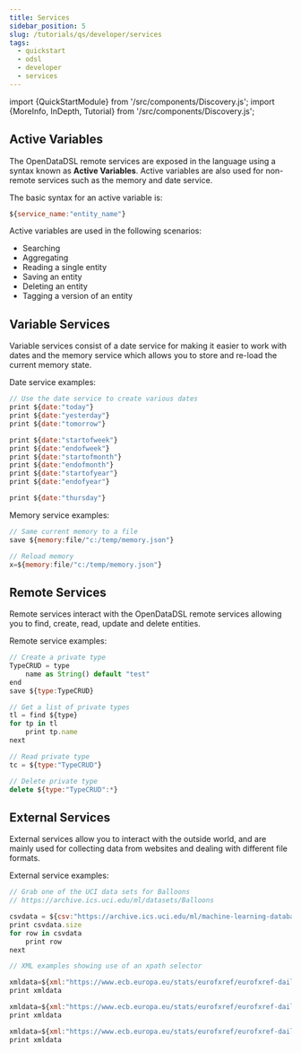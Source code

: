 ```yaml
---
title: Services
sidebar_position: 5
slug: /tutorials/qs/developer/services
tags:
  - quickstart
  - odsl
  - developer
  - services
---
```

import {QuickStartModule} from '/src/components/Discovery.js';
import {MoreInfo, InDepth, Tutorial} from '/src/components/Discovery.js';

<QuickStartModule text="This quickstart module gives an overview of how you can connect to the remote services, creating some data and storing it in the cloud." />

## Active Variables
The OpenDataDSL remote services are exposed in the language using a syntax known as **Active Variables**.
Active variables are also used for non-remote services such as the memory and date service.

The basic syntax for an active variable is:

```js
${service_name:"entity_name"}
```  

Active variables are used in the following scenarios:
* Searching
* Aggregating
* Reading a single entity
* Saving an entity
* Deleting an entity
* Tagging a version of an entity

<InDepth href="/docs/odsl/service/services" />

## Variable Services
Variable services consist of a date service for making it easier to work with dates and the memory service which allows you to store and re-load the current memory state.

Date service examples:
```js
// Use the date service to create various dates
print ${date:"today"}
print ${date:"yesterday"}
print ${date:"tomorrow"}

print ${date:"startofweek"}
print ${date:"endofweek"}
print ${date:"startofmonth"}
print ${date:"endofmonth"}
print ${date:"startofyear"}
print ${date:"endofyear"}

print ${date:"thursday"}
```

<InDepth href="/docs/odsl/service/date" />

Memory service examples:
```js
// Same current memory to a file
save ${memory:file/"c:/temp/memory.json"}

// Reload memory
x=${memory:file/"c:/temp/memory.json"}
```

<InDepth href="/docs/odsl/service/memory" />

## Remote Services
Remote services interact with the OpenDataDSL remote services allowing you to find, create, read, update and delete entities.

Remote service examples:
```js
// Create a private type
TypeCRUD = type
    name as String() default "test"
end
save ${type:TypeCRUD}

// Get a list of private types
tl = find ${type}
for tp in tl
    print tp.name
next

// Read private type
tc = ${type:"TypeCRUD"}

// Delete private type
delete ${type:"TypeCRUD":*}
```

<InDepth href="/docs/odsl/service/services#opendatadsl-remote-services" />

## External Services
External services allow you to interact with the outside world, and are mainly used for collecting data from websites and dealing with different file formats. 

External service examples:
```js
// Grab one of the UCI data sets for Balloons
// https://archive.ics.uci.edu/ml/datasets/Balloons

csvdata = ${csv:"https://archive.ics.uci.edu/ml/machine-learning-databases/balloons/adult+stretch.data","headerpos=0"}
print csvdata.size
for row in csvdata
    print row
next

// XML examples showing use of an xpath selector

xmldata=${xml:"https://www.ecb.europa.eu/stats/eurofxref/eurofxref-daily.xml"}
print xmldata

xmldata=${xml:"https://www.ecb.europa.eu/stats/eurofxref/eurofxref-daily.xml", "selector=[currency]"}
print xmldata

xmldata=${xml:"https://www.ecb.europa.eu/stats/eurofxref/eurofxref-daily.xml", "selector=[currency='GBP']"}
print xmldata
```

<InDepth href="/docs/odsl/service/services#external-data-collection-services" />
